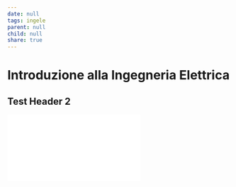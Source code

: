 ```yaml
---
date: null
tags: ingele
parent: null
child: null
share: true
---
```



# Introduzione alla Ingegneria Elettrica

## Test Header 2

![Drawing 2023-08-19 16.08.21.excalidraw](../Drawing%202023-08-19%2016.08.21.excalidraw.md)